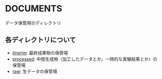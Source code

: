 # DOCUMENTS

データ保管用のディレクトリ

## 各ディレクトリについて

* [itnerim][interim-dir-url]: 最終成果物の保管場
* [processed][processed-dir-url]: 中間生成物（加工したデータとか，一時的な実験結果とか）の保管場
* [raw][raw-dir-url]: 生データの保管場

<!-- MARKDOWN LINKS & IMAGES -->
[interim-dir-url]: ./interim
[processed-dir-url]: ./processed
[raw-dir-url]: ./raw